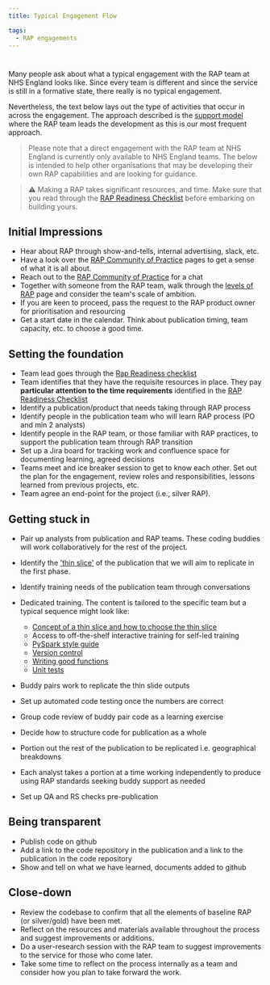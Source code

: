 ```yaml
---
title: Typical Engagement Flow

tags: 
  - RAP engagements
---
```


#

Many people ask about what a typical engagement with the RAP team at NHS England looks like. Since every team is different and since the service is still in a formative state, there really is no typical engagement.

Nevertheless, the text below lays out the type of activities that occur in across the engagement. The approach described is the [support model][1] where the RAP team leads the development as this is our most frequent approach.

> Please note that a direct engagement with the RAP team at NHS England is currently only available to NHS England teams. The below is intended to help other organisations that may be developing their own RAP capabilities and are looking for guidance.

> :warning:
> Making a RAP takes significant resources, and time. Make sure that you read through the [RAP Readiness Checklist][2] before embarking on building yours.

## Initial Impressions

- Hear about RAP through show-and-tells, internal advertising, slack, etc.
- Have a look over the [RAP Community of Practice][3] pages to get a sense of what it is all about.
- Reach out to the [RAP Community of Practice](mailto:england.rapchampions@nhs.net) for a chat
- Together with someone from the RAP team, walk through the [levels of RAP][4] page and consider the team's scale of ambition.
- If you are keen to proceed, pass the request to the RAP product owner for prioritisation and resourcing
- Get a start date in the calendar. Think about publication timing, team capacity, etc. to choose a good time.

## Setting the foundation

- Team lead goes through the [Rap Readiness checklist][2]
- Team identifies that they have the requisite resources in place. They pay **particular attention to the time requirements** identified in the [RAP Readiness Checklist][2]
- Identify a publication/product that needs taking through RAP process
- Identify people in the publication team who will learn RAP process (PO and min 2 analysts)
- Identify people in the RAP team, or those familiar with RAP practices, to support the publication team through RAP transition
- Set up a Jira board for tracking work and confluence space for documenting learning, agreed decisions
- Teams meet and ice breaker session to get to know each other. Set out the plan for the engagement, review roles and responsibilities, lessons learned from previous projects, etc.
- Team agree an end-point for the project (i.e., silver RAP).

## Getting stuck in

- Pair up analysts from publication and RAP teams. These coding buddies will work collaboratively for the rest of the project.
- Identify the ['thin slice'][5] of the publication that we will aim to replicate in the first phase.
- Identify training needs of the publication team through conversations
- Dedicated training. The content is tailored to the specific team but a typical sequence might look like:

  - [Concept of a thin slice and how to choose the thin slice][5]
  - Access to off-the-shelf interactive training for self-led training
  - [PySpark style guide][6]
  - [Version control][7]
  - [Writing good functions][8]
  - [Unit tests][9]

- Buddy pairs work to replicate the thin slide outputs
- Set up automated code testing once the numbers are correct
- Group code review of buddy pair code as a learning exercise
- Decide how to structure code for publication as a whole
- Portion out the rest of the publication to be replicated i.e. geographical breakdowns
- Each analyst takes a portion at a time working independently to produce using RAP standards seeking buddy support as needed
- Set up QA and RS checks pre-publication

## Being transparent

- Publish code on github
- Add a link to the code repository in the publication and a link to the publication in the code repository
- Show and tell on what we have learned, documents added to github

## Close-down

- Review the codebase to confirm that all the elements of baseline RAP (or silver/gold) have been met.
- Reflect on the resources and materials available throughout the process and suggest improvements or additions.
- Do a user-research session with the RAP team to suggest improvements to the service for those who come later.
- Take some time to reflect on the process internally as a team and consider how you plan to take forward the work.

[1]: ./support-models.md
[2]: ../implementing_RAP/rap-readiness.md
[3]: ../index.md
[4]: ../introduction_to_RAP/levels_of_RAP.md
[5]: ../implementing_RAP/thin-slice-strategy.md
[6]: ../training_resources/pyspark/pyspark-style-guide.md
[7]: ../training_resources/git/using-git-collaboratively.md
[8]: ../training_resources/python/python-functions.md
[9]: ../training_resources/python/unit-testing.md
